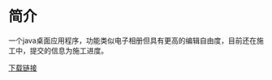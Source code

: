 # 简介
一个java桌面应用程序，功能类似电子相册但具有更高的编辑自由度，目前还在施工中，提交的信息为施工进度。

[下载链接](https://github.com/hlz2516/Local-Electronic-album/blob/master/本地相册簿v1.0.zip)
